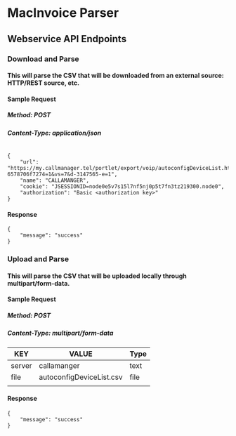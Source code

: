 
# MacInvoice Parser


## Webservice API Endpoints


### Download and Parse
#### This will parse the CSV that will be downloaded from an external source: HTTP/REST source, etc.

#### Sample Request
##### Method: POST
##### Content-Type: application/json
```

{
    "url": "https://my.callmanager.tel/portlet/export/voip/autoconfigDeviceList.html?6578706f7274=1&vs=7&d-3147565-e=1",
    "name": "CALLAMANGER",
    "cookie": "JSESSIONID=node0e5v7s15l7nf5nj0p5t7fn3tz219300.node0",
    "authorization": "Basic <authorization key>"
}
```

#### Response
```
{
    "message": "success"
}
```

### Upload and Parse
#### This will parse the CSV that will be uploaded locally through multipart/form-data.
####  Sample Request
##### Method: POST
##### Content-Type: multipart/form-data
| KEY    | VALUE                    | Type |
|--------|--------------------------|------|
| server | callamanger              | text |
| file   | autoconfigDeviceList.csv | file |
|        |                          |      |

####  Response
```
{
    "message": "success"
}
```